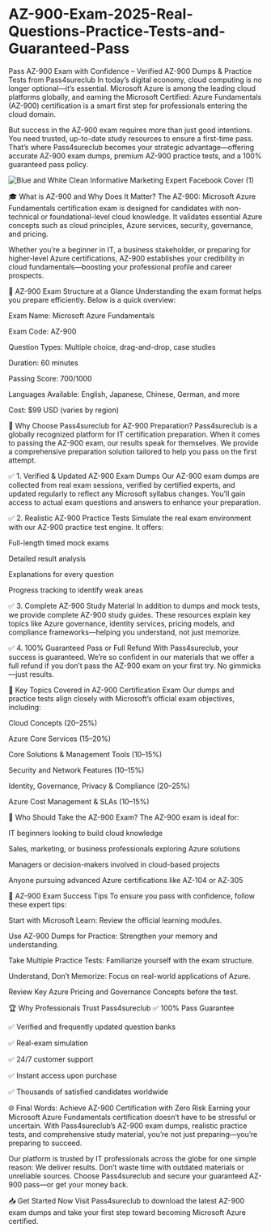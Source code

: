 # AZ-900-Exam-2025-Real-Questions-Practice-Tests-and-Guaranteed-Pass
Pass AZ-900 Exam with Confidence – Verified AZ-900 Dumps &amp; Practice Tests from Pass4sureclub
In today’s digital economy, cloud computing is no longer optional—it’s essential. Microsoft Azure is among the leading cloud platforms globally, and earning the Microsoft Certified: Azure Fundamentals (AZ-900) certification is a smart first step for professionals entering the cloud domain.

But success in the AZ-900 exam requires more than just good intentions. You need trusted, up-to-date study resources to ensure a first-time pass. That’s where Pass4sureclub becomes your strategic advantage—offering accurate AZ-900 exam dumps, premium AZ-900 practice tests, and a 100% guaranteed pass policy.

![Blue and White Clean Informative Marketing Expert Facebook Cover (1)](https://github.com/user-attachments/assets/4d8a00f1-6e33-4918-ab60-720aca1cd055)


🎓 What is AZ-900 and Why Does It Matter?
The AZ-900: Microsoft Azure Fundamentals certification exam is designed for candidates with non-technical or foundational-level cloud knowledge. It validates essential Azure concepts such as cloud principles, Azure services, security, governance, and pricing.

Whether you’re a beginner in IT, a business stakeholder, or preparing for higher-level Azure certifications, AZ-900 establishes your credibility in cloud fundamentals—boosting your professional profile and career prospects.

🧠 AZ-900 Exam Structure at a Glance
Understanding the exam format helps you prepare efficiently. Below is a quick overview:

Exam Name: Microsoft Azure Fundamentals

Exam Code: AZ-900

Question Types: Multiple choice, drag-and-drop, case studies

Duration: 60 minutes

Passing Score: 700/1000

Languages Available: English, Japanese, Chinese, German, and more

Cost: $99 USD (varies by region)

🚀 Why Choose Pass4sureclub for AZ-900 Preparation?
Pass4sureclub is a globally recognized platform for IT certification preparation. When it comes to passing the AZ-900 exam, our results speak for themselves. We provide a comprehensive preparation solution tailored to help you pass on the first attempt.

✅ 1. Verified & Updated AZ-900 Exam Dumps
Our AZ-900 exam dumps are collected from real exam sessions, verified by certified experts, and updated regularly to reflect any Microsoft syllabus changes. You’ll gain access to actual exam questions and answers to enhance your preparation.

✅ 2. Realistic AZ-900 Practice Tests
Simulate the real exam environment with our AZ-900 practice test engine. It offers:

Full-length timed mock exams

Detailed result analysis

Explanations for every question

Progress tracking to identify weak areas

✅ 3. Complete AZ-900 Study Material
In addition to dumps and mock tests, we provide complete AZ-900 study guides. These resources explain key topics like Azure governance, identity services, pricing models, and compliance frameworks—helping you understand, not just memorize.

✅ 4. 100% Guaranteed Pass or Full Refund
With Pass4sureclub, your success is guaranteed. We’re so confident in our materials that we offer a full refund if you don’t pass the AZ-900 exam on your first try. No gimmicks—just results.

📘 Key Topics Covered in AZ-900 Certification Exam
Our dumps and practice tests align closely with Microsoft’s official exam objectives, including:

Cloud Concepts (20–25%)

Azure Core Services (15–20%)

Core Solutions & Management Tools (10–15%)

Security and Network Features (10–15%)

Identity, Governance, Privacy & Compliance (20–25%)

Azure Cost Management & SLAs (10–15%)

💼 Who Should Take the AZ-900 Exam?
The AZ-900 exam is ideal for:

IT beginners looking to build cloud knowledge

Sales, marketing, or business professionals exploring Azure solutions

Managers or decision-makers involved in cloud-based projects

Anyone pursuing advanced Azure certifications like AZ-104 or AZ-305

🧩 AZ-900 Exam Success Tips
To ensure you pass with confidence, follow these expert tips:

Start with Microsoft Learn: Review the official learning modules.

Use AZ-900 Dumps for Practice: Strengthen your memory and understanding.

Take Multiple Practice Tests: Familiarize yourself with the exam structure.

Understand, Don’t Memorize: Focus on real-world applications of Azure.

Review Key Azure Pricing and Governance Concepts before the test.

🏆 Why Professionals Trust Pass4sureclub
✅ 100% Pass Guarantee

✅ Verified and frequently updated question banks

✅ Real-exam simulation

✅ 24/7 customer support

✅ Instant access upon purchase

✅ Thousands of satisfied candidates worldwide

🌐 Final Words: Achieve AZ-900 Certification with Zero Risk
Earning your Microsoft Azure Fundamentals certification doesn’t have to be stressful or uncertain. With Pass4sureclub’s AZ-900 exam dumps, realistic practice tests, and comprehensive study material, you’re not just preparing—you’re preparing to succeed.

Our platform is trusted by IT professionals across the globe for one simple reason: We deliver results. Don’t waste time with outdated materials or unreliable sources. Choose Pass4sureclub and secure your guaranteed AZ-900 pass—or get your money back.

📥 Get Started Now
Visit Pass4sureclub to download the latest AZ-900 exam dumps and take your first step toward becoming Microsoft Azure certified.

